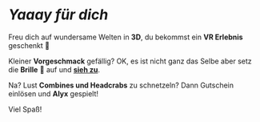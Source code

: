 # _Yaaay für dich_

Freu dich auf wundersame Welten in **3D**, du bekommst ein **VR Erlebnis** geschenkt 🥳

Kleiner **Vorgeschmack** gefällig? OK, es ist nicht ganz das Selbe aber setz die **Brille** 🥽 auf und **[sieh zu](https://youtu.be/HnNZCE5HCHA?si=FjdgKJKnAAy9WrgN)**.

Na? Lust **Combines und Headcrabs** zu schnetzeln? Dann Gutschein einlösen und **Alyx** gespielt!

Viel Spaß!

